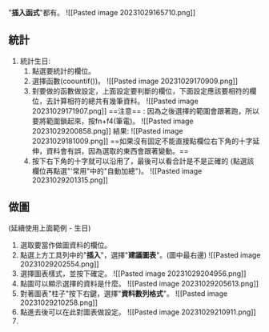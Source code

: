 
"**插入函式**"都有。
![[Pasted image 20231029165710.png]]

## 統計
1. 統計生日:
	1. 點選要統計的欄位。
	2. 選擇函數(coountif())。
		![[Pasted image 20231029170909.png]]
	3. 對要做的函數做設定，上面設定要判斷的欄位，下面設定應該要相符的欄位，去計算相符的總共有幾筆資料。
		![[Pasted image 20231029171907.png]]
		==注意== : 因為之後選擇的範圍會跟著跑，所以要將範圍鎖起來，按fn+f4(筆電)。
		![[Pasted image 20231029200858.png]]
		結果:
		![[Pasted image 20231029181009.png]]
		==如果沒有固定不能直接點欄位右下角的十字延伸，資料會有誤，因為選取的東西會跟著變動。==
	4. 按下右下角的十字就可以沿用了，最後可以看合計是不是正確的 (點選該欄位再點選"'常用"中的"自動加總")。
		![[Pasted image 20231029201315.png]]


## 做圖
(延續使用上面範例 - 生日)
1. 選取要當作做圖資料的欄位。
2. 點選上方工具列中的"**插入**"，選擇"**建議圖表**"。(圖中最右邊)
	![[Pasted image 20231029202554.png]]
3. 選擇圖表樣式，並按下確定。
	![[Pasted image 20231029204956.png]]
4.  點圖可以顯示選擇的資料是什麼。
	![[Pasted image 20231029205613.png]]
5. 對著圖表"柱子"按下右鍵，選擇"**資料數列格式**"。
	![[Pasted image 20231029210258.png]]
6. 點進去後可以在此對圖表做設定。
	![[Pasted image 20231029210911.png]]
7. 